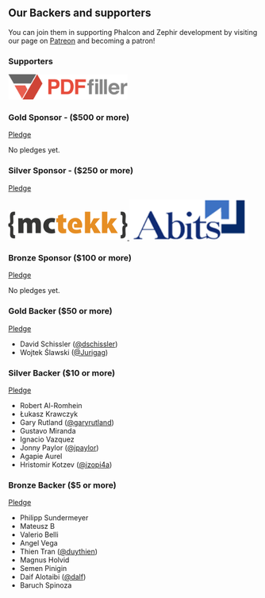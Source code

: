 ## Our Backers and supporters

You can join them in supporting Phalcon and Zephir development by visiting our page on [Patreon](https://www.patreon.com/phalcon) and becoming a patron!

### Supporters

<a href="https://pdffiller.com/">
  <img width="240px" src="https://raw.githubusercontent.com/phalcon/cphalcon/master/backers/pdffiller-240x60.png">
</a>


### Gold Sponsor - ($500 or more)

[Pledge](https://www.patreon.com/bePatron?u=4653615&rid=1205385)

No pledges yet. 


### Silver Sponsor - ($250 or more)

[Pledge](https://www.patreon.com/bePatron?u=4653615&rid=1204296)

<a href="https://mctekk.com/">
  <img width="240px" src="https://raw.githubusercontent.com/phalcon/cphalcon/master/backers/mctekk-240x60.png">
</a>

<a href="https://abits.com/">
  <img width="240px" src="https://raw.githubusercontent.com/phalcon/cphalcon/master/backers/abits-240x60.png">
</a>


### Bronze Sponsor ($100 or more)

[Pledge](https://www.patreon.com/bePatron?u=4653615&rid=1204282)

No pledges yet. 


### Gold Backer ($50 or more)

[Pledge](https://www.patreon.com/bePatron?u=4653615&rid=1204241)

- David Schissler ([@dschissler](https://github.com/dschissler))
- Wojtek Ślawski ([@Jurigag](https://github.com/Jurigag))


### Silver Backer ($10 or more)

[Pledge](https://www.patreon.com/bePatron?u=4653615&rid=1185010)

- Robert Al-Romhein
- Łukasz Krawczyk
- Gary Rutland ([@garyrutland](https://github.com/garyrutland))
- Gustavo Miranda 
- Ignacio Vazquez
- Jonny Paylor ([@jpaylor](https://github.com/jpaylor))
- Agapie Aurel
- Hristomir Kotzev ([@izopi4a](https://github.com/izopi4a))

### Bronze Backer ($5 or more)

[Pledge](https://www.patreon.com/bePatron?u=4653615&rid=1221352)

- Philipp Sundermeyer
- Mateusz B
- Valerio Belli
- Angel Vega
- Thien Tran ([@duythien](https://github.com/duythien))
- Magnus Holvid
- Semen Pinigin
- Daif Alotaibi ([@dalf](https://github.com/daif))
- Baruch Spinoza
